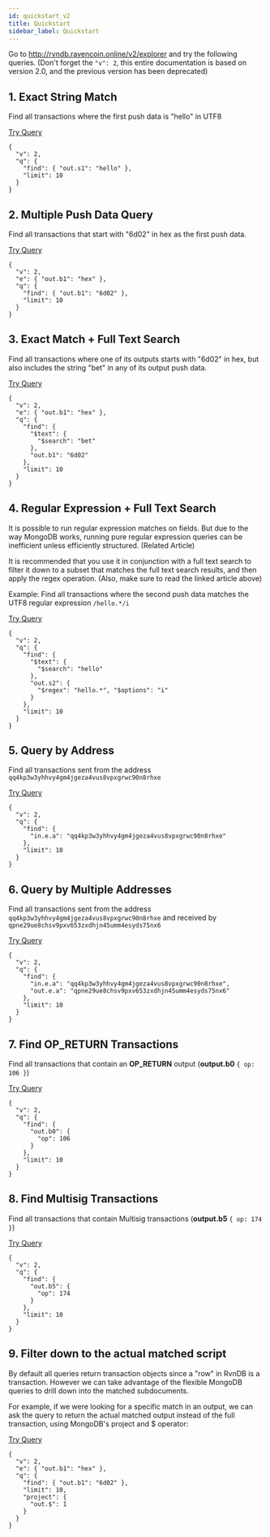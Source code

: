 ```yaml
---
id: quickstart_v2
title: Quickstart
sidebar_label: Quickstart
---
```


Go to http://rvndb.ravencoin.online/v2/explorer and try the following queries. (Don't forget the `"v": 2`, this entire documentation is based on version 2.0, and the previous version has been deprecated)

## 1. Exact String Match

Find all transactions where the first push data is "hello" in UTF8 

[Try Query](http://rvndb.ravencoin.online/v2/explorer/ewogICJ2IjogMiwKICAicSI6IHsKICAgICJmaW5kIjogeyAib3V0LnMxIjogImhlbGxvIiB9LAogICAgImxpbWl0IjogMTAKICB9Cn0=)

```
{
  "v": 2,
  "q": {
    "find": { "out.s1": "hello" },
    "limit": 10
  }
}
```

## 2. Multiple Push Data Query

Find all transactions that start with "6d02" in hex as the first push data. 

[Try Query](http://rvndb.ravencoin.online/v2/explorer/ewogICJ2IjogMiwKICAiZSI6IHsgIm91dC5iMSI6ICJoZXgiIH0sCiAgInEiOiB7CiAgICAiZmluZCI6IHsgIm91dC5iMSI6ICI2ZDAyIiB9LAogICAgImxpbWl0IjogMTAKICB9Cn0=)

```
{
  "v": 2,
  "e": { "out.b1": "hex" },
  "q": {
    "find": { "out.b1": "6d02" },
    "limit": 10
  }
}
```

## 3. Exact Match + Full Text Search

Find all transactions where one of its outputs starts with "6d02" in hex, but also includes the string "bet" in any of its output push data. 

[Try Query](http://rvndb.ravencoin.online/v2/explorer/ewogICJ2IjogMiwKICAiZSI6IHsgIm91dC5iMSI6ICJoZXgiIH0sCiAgInEiOiB7CiAgICAiZmluZCI6IHsKICAgICAgIiR0ZXh0IjogewogICAgICAgICIkc2VhcmNoIjogImJldCIKICAgICAgfSwKICAgICAgIm91dC5iMSI6ICI2ZDAyIgogICAgfSwKICAgICJsaW1pdCI6IDEwCiAgfQp9)

```
{
  "v": 2,
  "e": { "out.b1": "hex" },
  "q": {
    "find": {
      "$text": {
        "$search": "bet"
      },
      "out.b1": "6d02"
    },
    "limit": 10
  }
}
```

## 4. Regular Expression + Full Text Search

It is possible to run regular expression matches on fields. But due to the way MongoDB works, running pure regular expression queries can be inefficient unless efficiently structured. (Related Article)

It is recommended that you use it in conjunction with a full text search to filter it down to a subset that matches the full text search results, and then apply the regex operation. (Also, make sure to read the linked article above)

Example: Find all transactions where the second push data matches the UTF8 regular expression `/hello.*/i` 

[Try Query](http://rvndb.ravencoin.online/v2/explorer/ewogICJ2IjogMiwKICAicSI6IHsKICAgICJmaW5kIjogewogICAgICAiJHRleHQiOiB7CiAgICAgICAgIiRzZWFyY2giOiAiaGVsbG8iCiAgICAgIH0sCiAgICAgICJvdXQuczIiOiB7CiAgICAgICAgIiRyZWdleCI6ICJoZWxsby4qIiwgIiRvcHRpb25zIjogImkiCiAgICAgIH0KICAgIH0sCiAgICAibGltaXQiOiAxMAogIH0KfQ==)

```
{
  "v": 2,
  "q": {
    "find": {
      "$text": {
        "$search": "hello"
      },
      "out.s2": {
        "$regex": "hello.*", "$options": "i"
      }
    },
    "limit": 10
  }
}
```

## 5. Query by Address

Find all transactions sent from the address `qq4kp3w3yhhvy4gm4jgeza4vus8vpxgrwc90n8rhxe`

[Try Query](http://rvndb.ravencoin.online/v2/explorer/ewogICJ2IjogMiwKICAicSI6IHsKICAgICJmaW5kIjogewogICAgICAiaW4uZS5hIjogInFxNGtwM3czeWhodnk0Z200amdlemE0dnVzOHZweGdyd2M5MG44cmh4ZSIKICAgIH0sCiAgICAibGltaXQiOiAxMAogIH0KfQ==)

```
{
  "v": 2,
  "q": {
    "find": {
      "in.e.a": "qq4kp3w3yhhvy4gm4jgeza4vus8vpxgrwc90n8rhxe"
    },
    "limit": 10
  }
}
```

## 6. Query by Multiple Addresses


Find all transactions sent from the address `qq4kp3w3yhhvy4gm4jgeza4vus8vpxgrwc90n8rhxe` and received by `qpne29ue8chsv9pxv653zxdhjn45umm4esyds75nx6`

[Try Query](http://rvndb.ravencoin.online/v2/explorer/ewogICJ2IjogMiwKICAicSI6IHsKICAgICJmaW5kIjogewogICAgICAiaW4uZS5hIjogInFxNGtwM3czeWhodnk0Z200amdlemE0dnVzOHZweGdyd2M5MG44cmh4ZSIsCiAgICAgICJvdXQuZS5hIjogInFwbmUyOXVlOGNoc3Y5cHh2NjUzenhkaGpuNDV1bW00ZXN5ZHM3NW54NiIKICAgIH0sCiAgICAibGltaXQiOiAxMAogIH0KfQ==)


```
{
  "v": 2,
  "q": {
    "find": {
      "in.e.a": "qq4kp3w3yhhvy4gm4jgeza4vus8vpxgrwc90n8rhxe",
      "out.e.a": "qpne29ue8chsv9pxv653zxdhjn45umm4esyds75nx6"
    },
    "limit": 10
  }
}
```

## 7. Find OP_RETURN Transactions

Find all transactions that contain an **OP_RETURN** output (**output.b0** `{ op: 106 }`) 

[Try Query](http://rvndb.ravencoin.online/v2/explorer/ewogICJ2IjogMiwKICAicSI6IHsKICAgICJmaW5kIjogewogICAgICAib3V0LmIwIjogewogICAgICAgICJvcCI6IDEwNgogICAgICB9CiAgICB9LAogICAgImxpbWl0IjogMTAKICB9Cn0=)

```
{
  "v": 2,
  "q": {
    "find": {
      "out.b0": {
        "op": 106
      }
    },
    "limit": 10
  }
}
```

## 8. Find Multisig Transactions

Find all transactions that contain Multisig transactions (**output.b5** `{ op: 174 }`) 

[Try Query](http://rvndb.ravencoin.online/v2/explorer/ewogICJ2IjogMiwKICAicSI6IHsKICAgICJmaW5kIjogewogICAgICAib3V0LmI1IjogewogICAgICAgICJvcCI6IDE3NAogICAgICB9CiAgICB9LAogICAgImxpbWl0IjogMTAKICB9Cn0=)

```
{
  "v": 2,
  "q": {
    "find": {
      "out.b5": {
        "op": 174
      }
    },
    "limit": 10
  }
}
```

## 9. Filter down to the actual matched script

By default all queries return transaction objects since a "row" in RvnDB is a transaction. However we can take advantage of the flexible MongoDB queries to drill down into the matched subdocuments.

For example, if we were looking for a specific match in an output, we can ask the query to return the actual matched output instead of the full transaction, using MongoDB's project and $ operator:

[Try Query](http://rvndb.ravencoin.online/v2/explorer/ewogICJ2IjogMiwKICAiZSI6IHsgIm91dC5iMSI6ICJoZXgiIH0sCiAgInEiOiB7CiAgICAiZmluZCI6IHsgIm91dC5iMSI6ICI2ZDAyIiB9LAogICAgImxpbWl0IjogMTAsCiAgICAicHJvamVjdCI6IHsKICAgICAgIm91dC4kIjogMQogICAgfQogIH0KfQ==)

```
{
  "v": 2,
  "e": { "out.b1": "hex" },
  "q": {
    "find": { "out.b1": "6d02" },
    "limit": 10,
    "project": {
      "out.$": 1
    }
  }
}
```

